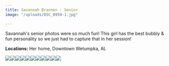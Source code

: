 ```yaml
---
title: Savannah Brannen - Senior
image: "/uploads/DSC_0959-1.jpg"

---
```

Savannah's senior photos were so much fun! This girl has the best bubbly & fun personality so we just had to capture that in her session!

**Locations:** Her home, Downtown Wetumpka, AL 

![](/uploads/DSC_0913-1.jpg)![](/uploads/DSC_0996-1.jpg)![](/uploads/DSC_0589-1.jpg)![](/uploads/DSC_0959-1.jpg)![](/uploads/DSC_0689.jpg)![](/uploads/DSC_0595.jpg)![](/uploads/DSC_1132.jpg)![](/uploads/DSC_0957.jpg)![](/uploads/DSC_1011.jpg)![](/uploads/DSC_0534.jpg)![](/uploads/DSC_0684-2.jpg)